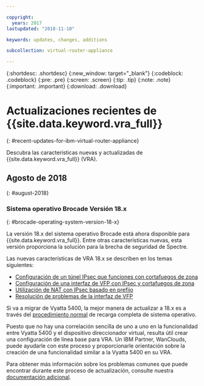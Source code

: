 ```yaml
---

copyright:
  years: 2017
lastupdated: "2018-11-10"

keywords: updates, changes, additions

subcollection: virtual-router-appliance

---
```


{:shortdesc: .shortdesc}
{:new_window: target="_blank"}
{:codeblock: .codeblock}
{:pre: .pre}
{:screen: .screen}
{:tip: .tip}
{:note: .note}
{:important: .important}
{:download: .download}


# Actualizaciones recientes de {{site.data.keyword.vra_full}}
{: #recent-updates-for-ibm-virtual-router-appliance}

Descubra las características nuevas y actualizadas de {{site.data.keyword.vra_full}} (VRA).

## Agosto de 2018
{: #august-2018}

### Sistema operativo Brocade Versión 18.x
{: #brocade-operating-system-version-18-x}

La versión 18.x del sistema operativo Brocade está ahora disponible para {{site.data.keyword.vra_full}}. Entre otras características nuevas, esta versión proporciona la solución para la brecha de seguridad de Spectre.

Las nuevas características de VRA 18.x se describen en los temas siguientes:

* [Configuración de un túnel IPsec que funciones con cortafuegos de zona](/docs/infrastructure/virtual-router-appliance?topic=virtual-router-appliance-setting-up-an-ipsec-tunnel-that-works-with-zone-firewalls)
* [Configuración de una interfaz de VFP con IPsec y cortafuegos de zona](/docs/infrastructure/virtual-router-appliance?topic=virtual-router-appliance-configuring-a-vfp-interface-with-ipsec-and-zone-firewalls)
* [Utilización de NAT con IPsec basado en prefijo](/docs/infrastructure/virtual-router-appliance?topic=virtual-router-appliance-using-nat-with-prefix-based-ipsec)
* [Resolución de problemas de la interfaz de VFP](/docs/infrastructure/virtual-router-appliance?topic=virtual-router-appliance-troubleshooting-your-vfp-interface)

Si va a migrar de Vyatta 5400, la mejor manera de actualizar a 18.x es a través del [procedimiento normal](/docs/infrastructure/virtual-router-appliance?topic=virtual-router-appliance-upgrading-the-os) de recarga completa de sistema operativo.

Puesto que no hay una correlación sencilla de uno a uno en la funcionalidad entre Vyatta 5400 y el dispositivo direccionador virtual, resulta útil crear una configuración de línea base para VRA. Un IBM Partner, WanClouds, puede ayudarle con este proceso y proporcionarle orientación sobre la creación de una funcionalidad similar a la Vyatta 5400 en su VRA.

Para obtener más información sobre los problemas comunes que puede encontrar durante este proceso de actualización, consulte nuestra [documentación adicional](/docs/infrastructure/virtual-router-appliance?topic=virtual-router-appliance-vyatta-5400-common-migration-issues).
